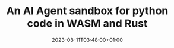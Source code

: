 ---
uid: 4
title: 'An AI Agent sandbox for python code in WASM and Rust'
description: 'Building an AI agent sandbox, why is it important and more.'
tags: ['sandbox', 'AI agents', 'redteaming']
date: '2023-08-11T03:48:00+01:00'
path_image: 'https://thecapableone.ayzminy.blog/static/binary_analysis_1/resources/'
image_cont: 'https://thecapableone.ayzminy.blog/static/binary_analysis_1/egghunter.webp'
read_time: '15 min'
---